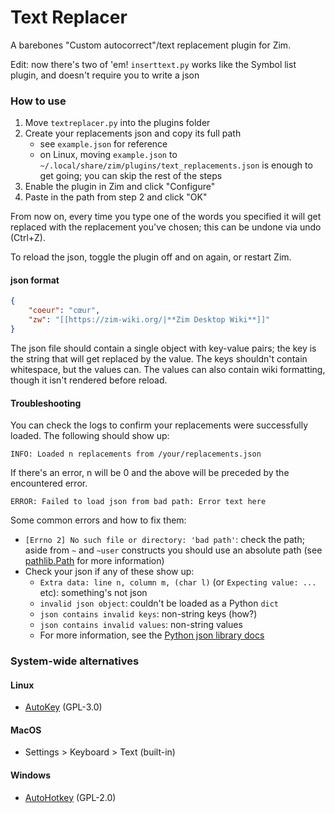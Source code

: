 # Text Replacer

A barebones "Custom autocorrect"/text replacement plugin for Zim.

Edit: now there's two of 'em! `inserttext.py` works like the Symbol list plugin, and doesn't require you to write a json

### How to use

1. Move `textreplacer.py` into the plugins folder
2. Create your replacements json and copy its full path
	* see `example.json` for reference
	* on Linux, moving `example.json` to `~/.local/share/zim/plugins/text_replacements.json` is enough to get going; you can skip the rest of the steps
3. Enable the plugin in Zim and click "Configure"
4. Paste in the path from step 2 and click "OK"

From now on, every time you type one of the words you specified it will get replaced with the replacement you've chosen; this can be undone via undo (Ctrl+Z).

To reload the json, toggle the plugin off and on again, or restart Zim.

#### json format

```json
{
	"coeur": "cœur",
	"zw": "[[https://zim-wiki.org/|**Zim Desktop Wiki**]]"
}
```

The json file should contain a single object with key-value pairs; the key is the string that will get replaced by the value. The keys shouldn't contain whitespace, but the values can. The values can also contain wiki formatting, though it isn't rendered before reload.

#### Troubleshooting

You can check the logs to confirm your replacements were successfully loaded. The following should show up:

```
INFO: Loaded n replacements from /your/replacements.json
```

If there's an error, n will be 0 and the above will be preceded by the encountered error.

```
ERROR: Failed to load json from bad path: Error text here
```

Some common errors and how to fix them:

* `[Errno 2] No such file or directory: 'bad path'`: check the path; aside from `~` and `~user` constructs you should use an absolute path (see [pathlib.Path](https://docs.python.org/3/library/pathlib.html#pathlib.Path) for more information)
* Check your json if any of these show up:
  * `Extra data: line n, column m, (char l)` (or `Expecting value: ...` etc): something's not json
  * `invalid json object`: couldn't be loaded as a Python `dict`
  * `json contains invalid keys`: non-string keys (how?)
  * `json contains invalid values`: non-string values
  * For more information, see the [Python json library docs](https://docs.python.org/3/library/json.html)

### System-wide alternatives

#### Linux

* [AutoKey](https://github.com/autokey/autokey) (GPL-3.0)

#### MacOS

* Settings > Keyboard > Text (built-in)

#### Windows

* [AutoHotkey](https://github.com/Lexikos/AutoHotkey_L) (GPL-2.0)
